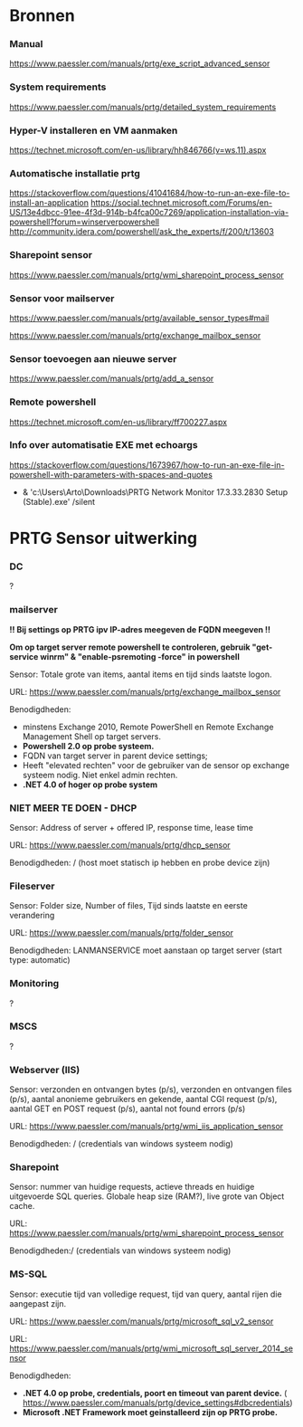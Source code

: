 # Bronnen
### Manual
https://www.paessler.com/manuals/prtg/exe_script_advanced_sensor
### System requirements
https://www.paessler.com/manuals/prtg/detailed_system_requirements
### Hyper-V installeren en VM aanmaken
https://technet.microsoft.com/en-us/library/hh846766(v=ws.11).aspx
### Automatische installatie prtg
https://stackoverflow.com/questions/41041684/how-to-run-an-exe-file-to-install-an-application
https://social.technet.microsoft.com/Forums/en-US/13e4dbcc-91ee-4f3d-914b-b4fca00c7269/application-installation-via-powershell?forum=winserverpowershell
http://community.idera.com/powershell/ask_the_experts/f/200/t/13603
### Sharepoint sensor
https://www.paessler.com/manuals/prtg/wmi_sharepoint_process_sensor

### Sensor voor mailserver
https://www.paessler.com/manuals/prtg/available_sensor_types#mail

https://www.paessler.com/manuals/prtg/exchange_mailbox_sensor

### Sensor toevoegen aan nieuwe server
https://www.paessler.com/manuals/prtg/add_a_sensor

### Remote powershell
https://technet.microsoft.com/en-us/library/ff700227.aspx

### Info over automatisatie EXE met echoargs
https://stackoverflow.com/questions/1673967/how-to-run-an-exe-file-in-powershell-with-parameters-with-spaces-and-quotes



* & 'c:\Users\Arto\Downloads\PRTG Network Monitor 17.3.33.2830 Setup (Stable).exe' /silent

# PRTG Sensor uitwerking

### DC

?

### mailserver
**!! Bij settings op PRTG ipv IP-adres meegeven de FQDN meegeven !!**

**Om op target server remote powershell te controleren, gebruik "get-service winrm" & "enable-psremoting -force" in powershell**

Sensor: Totale grote van items, aantal items en tijd sinds laatste logon.

URL: https://www.paessler.com/manuals/prtg/exchange_mailbox_sensor

Benodigdheden:
- minstens Exchange 2010, Remote PowerShell en Remote Exchange Management Shell op target servers.
- **Powershell 2.0 op probe systeem.**
- FQDN van target server in parent device settings;
- Heeft "elevated rechten" voor de gebruiker van de sensor op exchange systeem nodig. Niet enkel admin rechten.
- **.NET 4.0 of hoger op probe system**

### NIET MEER TE DOEN - DHCP

Sensor: Address of server + offered IP, response time, lease time

URL: https://www.paessler.com/manuals/prtg/dhcp_sensor

Benodigdheden: / (host moet statisch ip hebben en probe device zijn)

### Fileserver

Sensor: Folder size, Number of files, Tijd sinds laatste en eerste verandering

URL: https://www.paessler.com/manuals/prtg/folder_sensor

Benodigdheden: LANMANSERVICE moet aanstaan op target server (start type: automatic)

### Monitoring

?

### MSCS

?

### Webserver (IIS)

Sensor: verzonden en ontvangen bytes (p/s), verzonden en ontvangen files (p/s), aantal anonieme gebruikers en gekende, aantal CGI request (p/s), aantal GET en POST request (p/s), aantal not found errors (p/s)

URL:  https://www.paessler.com/manuals/prtg/wmi_iis_application_sensor

Benodigdheden: / (credentials van windows systeem nodig)

### Sharepoint

Sensor: nummer van huidige requests, actieve threads en huidige uitgevoerde SQL queries. Globale heap size (RAM?), live grote van Object cache.

URL: https://www.paessler.com/manuals/prtg/wmi_sharepoint_process_sensor

Benodigdheden:/ (credentials van windows systeem nodig)

### MS-SQL

Sensor: executie tijd van volledige request, tijd van query, aantal rijen die aangepast zijn.

URL: https://www.paessler.com/manuals/prtg/microsoft_sql_v2_sensor

URL: https://www.paessler.com/manuals/prtg/wmi_microsoft_sql_server_2014_sensor

Benodigdheden:
- **.NET 4.0 op probe, credentials, poort en timeout van parent device.**
( https://www.paessler.com/manuals/prtg/device_settings#dbcredentials)
- **Microsoft .NET Framework moet geinstalleerd zijn op PRTG probe.**
